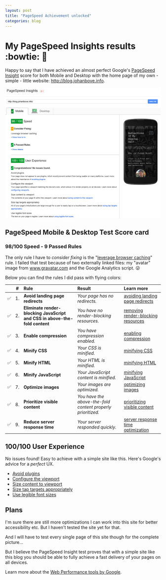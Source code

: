 ```yaml
---
layout: post
title: "PageSpeed Achievement unlocked"
categories: blog
---
```


# My PageSpeed Insights results :bowtie: :triumph:

Happy to say that I have achieved an almost perfect Google's [PageSpeed Insight](https://developers.google.com/speed/pagespeed/insights/?url=blog.johanbove.info) score for both Mobile and Desktop with the home page of my own - simple - little website: http://blog.johanbove.info.

[![PageSpeed Insight score for the homepage of this site](/images/20150425-PageSpeedInsightsScore.png)](/images/20150425-PageSpeedInsightsScore.png)

## PageSpeed Mobile & Desktop Test Score card

### **98/100 Speed** - 9 Passed Rules

The only rule I have to *consider fixing* is the "[leverage browser caching](https://developers.google.com/speed/docs/insights/LeverageBrowserCaching)" rule. I failed that test because of two externally linked files: my "avatar" image from www.gravatar.com and the Google Analytics script. :stuck_out_tongue_winking_eye:

Below you can find the rules I did pass with flying colors:

| | # | Rule                         | Result                      | Learn more          |
|---|--|:-----------------------------|:----------------------------|:--------------|
| :white_check_mark: | 1. | **Avoid landing page redirects** | *Your page has no redirects.* | [avoiding landing page redirects](https://developers.google.com/speed/docs/insights/AvoidRedirects) |
|:white_check_mark: | 2. | **Eliminate render-blocking JavaScript and CSS in above-the-fold content** | *You have no render-blocking resources.* | [removing render-blocking resources](https://developers.google.com/speed/docs/insights/BlockingJS) |
| :white_check_mark: | 3. | **Enable compression** | *You have compression enabled.* | [enabling compression](https://developers.google.com/speed/docs/insights/EnableCompression) |
| :white_check_mark: | 4. | **Minify CSS** | *Your CSS is minified.* | [minifying CSS](https://developers.google.com/speed/docs/insights/MinifyResources) |
| :white_check_mark: | 5. | **Minify HTML** | *Your HTML is minified.* | [minifying HTML](https://developers.google.com/speed/docs/insights/MinifyResources) |
| :white_check_mark: | 6. | **Minify JavaScript** | *Your JavaScript content is minified.* | [minifying JavaScript](https://developers.google.com/speed/docs/insights/MinifyResources) |
| :white_check_mark: | 7. | **Optimize images** | *Your images are optimized.* | [optimizing images](https://developers.google.com/speed/docs/insights/OptimizeImages) |
| :white_check_mark: | 8. | **Prioritize visible content** | *You have the above-the-fold content properly prioritized.* | [prioritizing visible content](https://developers.google.com/speed/docs/insights/PrioritizeVisibleContent) |
| :white_check_mark: | 9. | **Reduce server response time** | *Your server responded quickly.* | [server response time optimization](https://developers.google.com/speed/docs/insights/Server) |

## **100/100** User Experience

No issues found! Easy to achieve with a simple site like this. Here's Google's advice for a *perfect* UX.

* [Avoid plugins](https://developers.google.com/speed/docs/insights/AvoidPlugins)
* [Configure the viewport](https://developers.google.com/speed/docs/insights/ConfigureViewport)
* [Size content to viewport](https://developers.google.com/speed/docs/insights/SizeContentToViewport)
* [Size tap targets appropriately](https://developers.google.com/speed/docs/insights/SizeTapTargetsAppropriately)
* [Use legible font sizes](https://developers.google.com/speed/docs/insights/UseLegibleFontSizes)

## Plans

I'm sure there are still more optimizations I can work into this site for better accessibility etc. But I haven't tested the site yet for that.

And I will have to test every single page of this site though for the complete picture...

But I believe the PageSpeed Insight test proves that with a simple site like this blog you should be able to fully achieve a fast delivery of your pages on all devices.

Learn more about the [Web Performance tools by Google](https://developers.google.com/speed/pagespeed/).